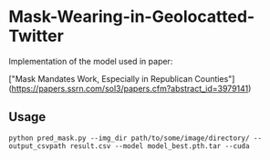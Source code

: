 # Mask-Wearing-in-Geolocatted-Twitter

Implementation of the model used in paper: 

["Mask Mandates Work, Especially in Republican Counties"] (https://papers.ssrn.com/sol3/papers.cfm?abstract_id=3979141)

## Usage

```
python pred_mask.py --img_dir path/to/some/image/directory/ --output_csvpath result.csv --model model_best.pth.tar --cuda
```

